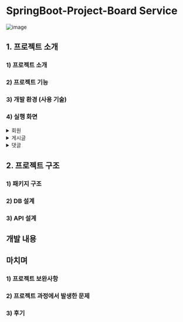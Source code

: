 # SpringBoot-Project-Board Service

![image](https://github.com/yashin20/BoardServiceV2/assets/92693776/f5f42a21-c5fa-4e1c-97b9-e2d779193e1a)


## 1. 프로젝트 소개

### 1) 프로젝트 소개

### 2) 프로젝트 기능

### 3) 개발 환경 (사용 기술)

### 4) 실행 화면
  <details>
    <summary>회원</summary>
    
  </details>

  
  <details>
    <summary>게시글</summary>
    
  </details>


  <details>
    <summary>댓글</summary>
    
  </details>


  


## 2. 프로젝트 구조

### 1) 패키지 구조

### 2) DB 설계

### 3) API 설계


## 개발 내용

## 마치며

### 1) 프로젝트 보완사항
### 2) 프로젝트 과정에서 발생한 문제
### 3) 후기
